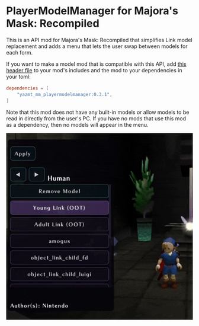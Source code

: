 # PlayerModelManager for Majora's Mask: Recompiled

This is an API mod for Majora's Mask: Recompiled that simplifies Link model 
replacement and adds a menu that lets the user swap  between models for each 
form.

If you want to make a model mod that is compatible with this API, add 
[this header file](https://github.com/YAZ64MT/PlayerModelManager/blob/main/include/playermodelmanager_api.h) 
to your mod's includes and the mod to your dependencies in your toml:

```toml
dependencies = [
    "yazmt_mm_playermodelmanager:0.3.1",
]
```

Note that this mod does not have any built-in models or allow models to be 
read in directly from the user's PC. If you have no mods that use this mod
as a dependency, then no models will appear in the menu.

![](https://github.com/YAZ64MT/PlayerModelManager/blob/main/images/menu_demo.gif?raw=true)
